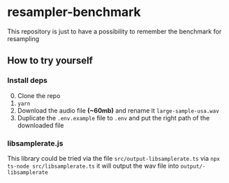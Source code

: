 # resampler-benchmark

This repository is just to have a possibility to remember the benchmark for resampling

## How to try yourself

### Install deps

0. Clone the repo
1. `yarn`
2. Download the audio file **(~60mb)** and rename it `large-sample-usa.wav`
3. Duplicate the `.env.example` file to `.env` and put the right path of the downloaded file

### libsamplerate.js

This library could be tried via the file `src/output-libsamplerate.ts` via `npx ts-node src/libsamplerate.ts` it will output the wav file into `output/-libsamplerate`
